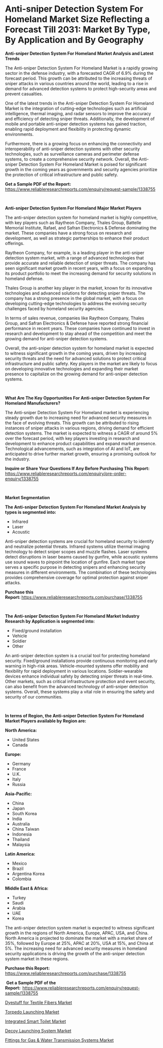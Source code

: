 <p><h1>Anti-sniper Detection System For Homeland Market Size Reflecting a Forecast Till 2031: Market By Type, By Application and By Geography</h1></p><p><strong>Anti-sniper Detection System For Homeland Market Analysis and Latest Trends</strong></p>
<p><p>The Anti-sniper Detection System For Homeland Market is a rapidly growing sector in the defense industry, with a forecasted CAGR of 6.9% during the forecast period. This growth can be attributed to the increasing threats of sniper attacks in various countries around the world, leading to a rise in demand for advanced detection systems to protect high-security areas and prevent casualties.</p><p>One of the latest trends in the Anti-sniper Detection System For Homeland Market is the integration of cutting-edge technologies such as artificial intelligence, thermal imaging, and radar sensors to improve the accuracy and efficiency of detecting sniper threats. Additionally, the development of mobile and portable anti-sniper detection systems has gained traction, enabling rapid deployment and flexibility in protecting dynamic environments.</p><p>Furthermore, there is a growing focus on enhancing the connectivity and interoperability of anti-sniper detection systems with other security technologies, such as surveillance cameras and perimeter defense systems, to create a comprehensive security network. Overall, the Anti-sniper Detection System For Homeland Market is poised for significant growth in the coming years as governments and security agencies prioritize the protection of critical infrastructure and public safety.</p></p>
<p><strong>Get a Sample PDF of the Report:&nbsp;</strong> <a href="https://www.reliableresearchreports.com/enquiry/request-sample/1338755">https://www.reliableresearchreports.com/enquiry/request-sample/1338755</a></p>
<p>&nbsp;</p>
<p><strong>Anti-sniper Detection System For Homeland Major Market Players</strong></p>
<p><p>The anti-sniper detection system for homeland market is highly competitive, with key players such as Raytheon Company, Thales Group, Battelle Memorial Institute, Rafael, and Safran Electronics & Defense dominating the market. These companies have a strong focus on research and development, as well as strategic partnerships to enhance their product offerings.</p><p>Raytheon Company, for example, is a leading player in the anti-sniper detection system market, with a range of advanced technologies that provide accurate and reliable detection of sniper threats. The company has seen significant market growth in recent years, with a focus on expanding its product portfolio to meet the increasing demand for security solutions in homeland defense.</p><p>Thales Group is another key player in the market, known for its innovative technologies and advanced solutions for detecting sniper threats. The company has a strong presence in the global market, with a focus on developing cutting-edge technologies to address the evolving security challenges faced by homeland security agencies.</p><p>In terms of sales revenue, companies like Raytheon Company, Thales Group, and Safran Electronics & Defense have reported strong financial performance in recent years. These companies have continued to invest in research and development to stay ahead of the competition and meet the growing demand for anti-sniper detection systems.</p><p>Overall, the anti-sniper detection system for homeland market is expected to witness significant growth in the coming years, driven by increasing security threats and the need for advanced solutions to protect critical infrastructure and public safety. Key players in the market are likely to focus on developing innovative technologies and expanding their market presence to capitalize on the growing demand for anti-sniper detection systems.</p></p>
<p>&nbsp;</p>
<p><strong>What Are The Key Opportunities For Anti-sniper Detection System For Homeland Manufacturers?</strong></p>
<p><p>The Anti-sniper Detection System For Homeland market is experiencing steady growth due to increasing need for advanced security measures in the face of evolving threats. This growth can be attributed to rising instances of sniper attacks in various regions, driving demand for efficient detection systems. The market is expected to witness a CAGR of around 5% over the forecast period, with key players investing in research and development to enhance product capabilities and expand market presence. Technological advancements, such as integration of AI and IoT, are anticipated to drive further market growth, ensuring a promising outlook for the industry.</p></p>
<p><strong>Inquire or Share Your Questions If Any Before Purchasing This Report:</strong> <a href="https://www.reliableresearchreports.com/enquiry/pre-order-enquiry/1338755">https://www.reliableresearchreports.com/enquiry/pre-order-enquiry/1338755</a></p>
<p>&nbsp;</p>
<p><strong>Market Segmentation</strong></p>
<p><strong>The Anti-sniper Detection System For Homeland Market Analysis by types is segmented into:</strong></p>
<p><ul><li>Infrared</li><li>Laser</li><li>Acoustic</li></ul></p>
<p><p>Anti-sniper detection systems are crucial for homeland security to identify and neutralize potential threats. Infrared systems utilize thermal imaging technology to detect sniper scopes and muzzle flashes. Laser systems detect disruptions in laser beams caused by gunfire, while acoustic systems use sound waves to pinpoint the location of gunfire. Each market type serves a specific purpose in detecting snipers and enhancing security measures in different environments. The combination of these technologies provides comprehensive coverage for optimal protection against sniper attacks.</p></p>
<p><strong>Purchase this Report:&nbsp;</strong><a href="https://www.reliableresearchreports.com/purchase/1338755">https://www.reliableresearchreports.com/purchase/1338755</a></p>
<p>&nbsp;</p>
<p><strong>The Anti-sniper Detection System For Homeland Market Industry Research by Application is segmented into:</strong></p>
<p><ul><li>Fixed/ground installation</li><li>Vehicle</li><li>Soldier</li><li>Other</li></ul></p>
<p><p>An anti-sniper detection system is a crucial tool for protecting homeland security. Fixed/ground installations provide continuous monitoring and early warning in high-risk areas. Vehicle-mounted systems offer mobility and flexibility for rapid deployment in various locations. Soldier-wearable devices enhance individual safety by detecting sniper threats in real-time. Other markets, such as critical infrastructure protection and event security, can also benefit from the advanced technology of anti-sniper detection systems. Overall, these systems play a vital role in ensuring the safety and security of our communities.</p></p>
<p>&nbsp;</p>
<p><strong>In terms of Region, the Anti-sniper Detection System For Homeland Market Players available by Region are:</strong></p>
<p>
    <p> <strong> North America: </strong>
        <ul>
            <li>United States</li>
            <li>Canada</li>
        </ul>
        </p> 
    <p> <strong> Europe: </strong>
        <ul>
            <li>Germany</li>
            <li>France</li>
            <li>U.K.</li>
            <li>Italy</li>
            <li>Russia</li>
        </ul>
        </p> 
    <p> <strong> Asia-Pacific: </strong>
        <ul>
            <li>China</li>
            <li>Japan</li>
            <li>South Korea</li>
            <li>India</li>
            <li>Australia</li>
            <li>China Taiwan</li>
            <li>Indonesia</li>
            <li>Thailand</li>
            <li>Malaysia</li>
        </ul>
        </p> 
    <p> <strong> Latin America: </strong>
        <ul>
            <li>Mexico</li>
            <li>Brazil</li>
            <li>Argentina Korea</li>
            <li>Colombia</li>
        </ul>
        </p> 
    <p> <strong> Middle East & Africa: </strong>
        <ul>
            <li>Turkey</li>
            <li>Saudi</li>
            <li>Arabia</li>
            <li>UAE</li>
            <li>Korea</li>
        </ul>
    </p>
    </p>
<p><p>The anti-sniper detection system market is expected to witness significant growth in the regions of North America, Europe, APAC, USA, and China. North America is projected to dominate the market with a market share of 35%, followed by Europe at 25%, APAC at 20%, USA at 15%, and China at 5%. The increasing need for advanced security measures in homeland security applications is driving the growth of the anti-sniper detection system market in these regions.</p></p>
<p><strong>Purchase this Report: </strong><a href="https://www.reliableresearchreports.com/purchase/1338755">https://www.reliableresearchreports.com/purchase/1338755</a></p>
<p>&nbsp;<strong>Get a Sample PDF of the Report:&nbsp;&nbsp;</strong><a href="https://www.reliableresearchreports.com/enquiry/request-sample/1338755">https://www.reliableresearchreports.com/enquiry/request-sample/1338755</a></p>
<p><strong></strong></p>
<p><p><a href="https://github.com/jj19131/Market-Research-Report-List-1/blob/main/dyestuff-for-textile-fibers-market.md">Dyestuff for Textile Fibers Market</a></p><p><a href="https://github.com/sougarounis/Market-Research-Report-List-2/blob/main/torpedo-launching-market.md">Torpedo Launching Market</a></p><p><a href="https://github.com/Sarissaschmalingtr6fz2739/Market-Research-Report-List-1/blob/main/integrated-smart-toilet-market.md">Integrated Smart Toilet Market</a></p><p><a href="https://github.com/marloy8/Market-Research-Report-List-3/blob/main/decoy-launching-system-market.md">Decoy Launching System Market</a></p><p><a href="https://github.com/jodemen/Market-Research-Report-List-1/blob/main/fittings-for-gas-water-transmission-systems-market.md">Fittings for Gas & Water Transmission Systems Market</a></p></p>